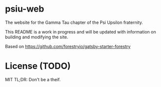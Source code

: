 # psiu-web

The website for the Gamma Tau chapter of the Psi Upsilon fraternity.

This README is a work in progress and will be updated with information on
building and modifying the site.

Based on https://github.com/forestryio/gatsby-starter-forestry

# License (TODO)

MIT
TL;DR: Don't be a theif.
